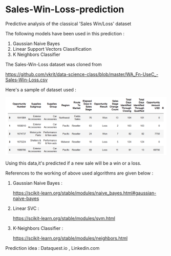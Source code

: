 # Sales-Win-Loss-prediction
Predictive analysis of the classical 'Sales Win/Loss' dataset

The following models have been used in this prediction :

1) Gaussian Naive Bayes
2) Linear Support Vectors Classification
3) K Neighbors Classifier


The Sales-Win-Loss dataset was cloned from 

<https://github.com/vkrit/data-science-class/blob/master/WA_Fn-UseC_-Sales-Win-Loss.csv>

Here's a sample of dataset used :

![Data sample](salesdatahead.png)

Using this data,it's predicted if a new sale will be a win or a loss.

References to the working of above used algorithms are given below :

<ol>
<li>Gaussian Naive Bayes :

<https://scikit-learn.org/stable/modules/naive_bayes.html#gaussian-naive-bayes>

</li>
<li>Linear SVC :

<https://scikit-learn.org/stable/modules/svm.html>

</li>
<li>K-Neighbors Classifier :

<https://scikit-learn.org/stable/modules/neighbors.html>

</li>
</ol>

Prediction idea : Dataquest.io , Linkedin.com